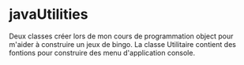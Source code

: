 # javaUtilities

Deux classes créer lors de mon cours de programmation object pour m'aider à construire un jeux de bingo. La classe Utilitaire contient des fontions pour construire des menu d'application console.
